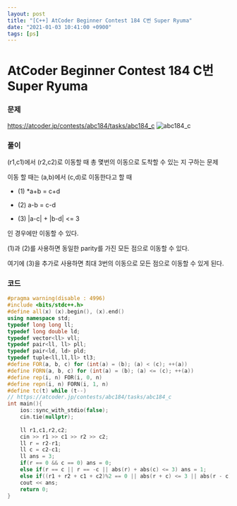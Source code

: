```yaml
---
layout: post
title: "[C++] AtCoder Beginner Contest 184 C번 Super Ryuma"
date: "2021-01-03 10:41:00 +0900"
tags: [ps]
---
```


# AtCoder Beginner Contest 184 C번 Super Ryuma
### 문제

https://atcoder.jp/contests/abc184/tasks/abc184_c
![abc184_c](blob:https://imgur.com/021c06f8-5dca-4bf6-a74d-020d4a569774)
  
  
### 풀이

(r1,c1)에서 (r2,c2)로 이동할 때 총 몇번의 이동으로 도착할 수 있는 지 구하는 문제

이동 할 때는 (a,b)에서 (c,d)로 이동한다고 할 때 

* (1) *a+b = c+d

* (2) a-b = c-d

* (3) |a-c| + |b-d| <= 3 

인 경우에만 이동할 수 있다.

(1)과 (2)를 사용하면 동일한 parity를 가진 모든 점으로 이동할 수 있다.

여기에 (3)을 추가로 사용하면 최대 3번의 이동으로 모든 점으로 이동할 수 있게 된다.

### 코드

```cpp
#pragma warning(disable : 4996)
#include <bits/stdc++.h>
#define all(x) (x).begin(), (x).end()
using namespace std;
typedef long long ll;
typedef long double ld;
typedef vector<ll> vll;
typedef pair<ll, ll> pll;
typedef pair<ld, ld> pld;
typedef tuple<ll,ll,ll> tl3;
#define FOR(a, b, c) for (int(a) = (b); (a) < (c); ++(a))
#define FORN(a, b, c) for (int(a) = (b); (a) <= (c); ++(a))
#define rep(i, n) FOR(i, 0, n)
#define repn(i, n) FORN(i, 1, n)
#define tc(t) while (t--)
// https://atcoder.jp/contests/abc184/tasks/abc184_c
int main(){
    ios::sync_with_stdio(false);
    cin.tie(nullptr);
 
    ll r1,c1,r2,c2;
    cin >> r1 >> c1 >> r2 >> c2;
    ll r = r2-r1;
    ll c = c2-c1;
    ll ans = 3;
    if(r == 0 && c == 0) ans = 0;
    else if(r == c || r == -c || abs(r) + abs(c) <= 3) ans = 1;
    else if((r1 + r2 + c1 + c2)%2 == 0 || abs(r + c) <= 3 || abs(r - c) <= 3 || abs(r) + abs(c) <= 6) ans = 2;
    cout << ans;
    return 0;
}
```